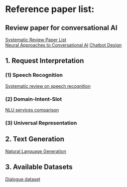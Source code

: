 # Reference paper list:

## Review paper for conversational AI
[Systematic Review Paper List](https://github.com/sz128/Natural-language-understanding-papers/blob/master/domain-intent-slot.md) <br>
[Neural Approaches to Conversational AI](https://arxiv.org/pdf/1809.08267.pdf)
[Chatbot Design](https://thesai.org/Downloads/Volume6No7/Paper_12-Survey_on_Chatbot_Design_Techniques_in_Speech_Conversation_Systems.pdf)


## 1. Request Interpretation

### (1) Speech Recognition
[Systematic review on speech recognition](https://ieeexplore.ieee.org/stamp/stamp.jsp?tp=&arnumber=8632885) <br>

### (2) Domain-Intent-Slot
[NLU services comparison](https://www.aclweb.org/anthology/W17-5522.pdf)

### (3) Universal Representation


## 2. Text Generation
[Natural Language Generation](https://pdfs.semanticscholar.org/728e/18fbf00f5a80e9a070db4f4416d66c7b28f4.pdf)

## 3. Available Datasets
[Dialogue dataset](https://github.com/AtmaHou/Task-Oriented-Dialogue-Dataset-Survey)


